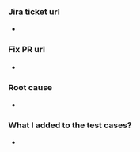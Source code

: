 ### Jira ticket url
- 

### Fix PR url
- 

### Root cause
- 

### What I added to the test cases?
- 